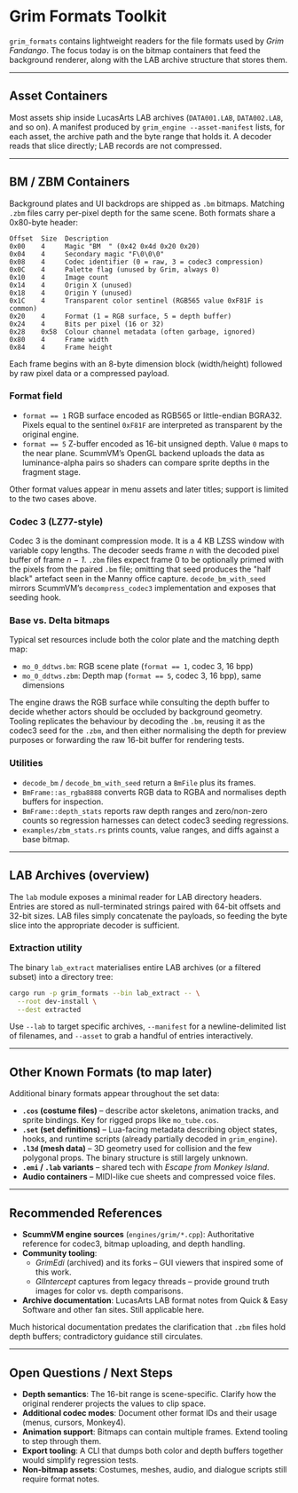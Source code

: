 # Grim Formats Toolkit

`grim_formats` contains lightweight readers for the file formats used by
*Grim Fandango*. The focus today is on the bitmap containers that feed the
background renderer, along with the LAB archive structure that stores them.

---

## Asset Containers

Most assets ship inside LucasArts LAB archives (`DATA001.LAB`, `DATA002.LAB`,
and so on). A manifest produced by `grim_engine --asset-manifest` lists, for each
asset, the archive path and the byte range that holds it. A decoder reads that
slice directly; LAB records are not compressed.

---

## BM / ZBM Containers

Background plates and UI backdrops are shipped as `.bm` bitmaps. Matching
`.zbm` files carry per-pixel depth for the same scene. Both formats share a
0x80-byte header:

```
Offset  Size  Description
0x00    4     Magic "BM  " (0x42 0x4d 0x20 0x20)
0x04    4     Secondary magic "F\0\0\0"
0x08    4     Codec identifier (0 = raw, 3 = codec3 compression)
0x0C    4     Palette flag (unused by Grim, always 0)
0x10    4     Image count
0x14    4     Origin X (unused)
0x18    4     Origin Y (unused)
0x1C    4     Transparent color sentinel (RGB565 value 0xF81F is common)
0x20    4     Format (1 = RGB surface, 5 = depth buffer)
0x24    4     Bits per pixel (16 or 32)
0x28    0x58  Colour channel metadata (often garbage, ignored)
0x80    4     Frame width
0x84    4     Frame height
```

Each frame begins with an 8-byte dimension block (width/height) followed by raw
pixel data or a compressed payload.

### Format field

- `format == 1`  RGB surface encoded as RGB565 or little-endian BGRA32.
  Pixels equal to the sentinel `0xF81F` are interpreted as transparent by the
  original engine.
- `format == 5`  Z-buffer encoded as 16-bit unsigned depth. Value `0` maps to the
  near plane. ScummVM’s OpenGL backend uploads the data as luminance-alpha pairs
  so shaders can compare sprite depths in the fragment stage.

Other format values appear in menu assets and later titles; support is limited
to the two cases above.

### Codec 3 (LZ77-style)

Codec 3 is the dominant compression mode. It is a 4 KB LZSS window with variable
copy lengths. The decoder seeds frame *n* with the decoded pixel buffer of frame
*n − 1*. `.zbm` files expect frame 0 to be optionally primed with the pixels from
the paired `.bm` file; omitting that seed produces the "half black" artefact seen
in the Manny office capture. `decode_bm_with_seed` mirrors ScummVM’s
`decompress_codec3` implementation and exposes that seeding hook.

### Base vs. Delta bitmaps

Typical set resources include both the color plate and the matching depth map:

- `mo_0_ddtws.bm`: RGB scene plate (`format == 1`, codec 3, 16 bpp)
- `mo_0_ddtws.zbm`: Depth map (`format == 5`, codec 3, 16 bpp), same dimensions

The engine draws the RGB surface while consulting the depth buffer to decide
whether actors should be occluded by background geometry. Tooling replicates the
behaviour by decoding the `.bm`, reusing it as the codec3 seed for the `.zbm`,
and then either normalising the depth for preview purposes or forwarding the raw
16-bit buffer for rendering tests.

### Utilities

- `decode_bm` / `decode_bm_with_seed` return a `BmFile` plus its frames.
- `BmFrame::as_rgba8888` converts RGB data to RGBA and normalises depth buffers
  for inspection.
- `BmFrame::depth_stats` reports raw depth ranges and zero/non-zero counts so
  regression harnesses can detect codec3 seeding regressions.
- `examples/zbm_stats.rs` prints counts, value ranges, and diffs against a base
  bitmap.

---

## LAB Archives (overview)

The `lab` module exposes a minimal reader for LAB directory headers. Entries are
stored as null-terminated strings paired with 64-bit offsets and 32-bit sizes.
LAB files simply concatenate the payloads, so feeding the byte slice into the
appropriate decoder is sufficient.

### Extraction utility

The binary `lab_extract` materialises entire LAB archives (or a filtered subset)
into a directory tree:

```bash
cargo run -p grim_formats --bin lab_extract -- \
  --root dev-install \
  --dest extracted
```

Use `--lab` to target specific archives, `--manifest` for a newline-delimited
list of filenames, and `--asset` to grab a handful of entries interactively.

---

## Other Known Formats (to map later)

Additional binary formats appear throughout the set data:

- **`.cos` (costume files)** – describe actor skeletons, animation tracks, and
  sprite bindings. Key for rigged props like `mo_tube.cos`.
- **`.set` (set definitions)** – Lua-facing metadata describing object states,
  hooks, and runtime scripts (already partially decoded in `grim_engine`).
- **`.l3d` (mesh data)** – 3D geometry used for collision and the few polygonal
  props. The binary structure is still largely unknown.
- **`.emi` / `.lab` variants** – shared tech with *Escape from Monkey Island*.
- **Audio containers** – MIDI-like cue sheets and compressed voice files.

---

## Recommended References

- **ScummVM engine sources** (`engines/grim/*.cpp`): Authoritative reference for
  codec3, bitmap uploading, and depth handling.
- **Community tooling**:
  - *GrimEdi* (archived) and its forks – GUI viewers that inspired some of this
    work.
  - *GlIntercept* captures from legacy threads – provide ground truth images for
  color vs. depth comparisons.
- **Archive documentation**: LucasArts LAB format notes from Quick & Easy
  Software and other fan sites. Still applicable here.

Much historical documentation predates the clarification that `.zbm` files hold
depth buffers; contradictory guidance still circulates.

---

## Open Questions / Next Steps

- **Depth semantics**: The 16-bit range is scene-specific. Clarify how the
  original renderer projects the values to clip space.
- **Additional codec modes**: Document other format IDs and their usage (menus,
  cursors, Monkey4).
- **Animation support**: Bitmaps can contain multiple frames. Extend tooling to
  step through them.
- **Export tooling**: A CLI that dumps both color and depth buffers together
  would simplify regression tests.
- **Non-bitmap assets**: Costumes, meshes, audio, and dialogue scripts still
  require format notes.
